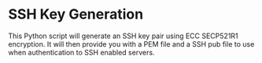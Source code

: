 # SSH Key Generation

This Python script will generate an SSH key pair using ECC SECP521R1 encryption. It will then provide you with a PEM file and a SSH pub file to use when authentication to SSH enabled servers.
